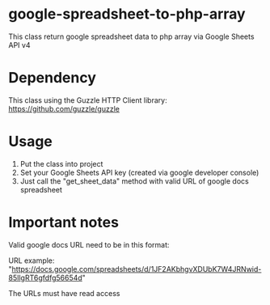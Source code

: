 # google-spreadsheet-to-php-array
This class return google spreadsheet data to php array via Google Sheets API v4

# Dependency
This class using the Guzzle HTTP Client library: https://github.com/guzzle/guzzle

# Usage
1) Put the class into project
2) Set your Google Sheets API key (created via google developer console)
3) Just call the "get_sheet_data" method with valid URL of google docs spreadsheet

# Important notes
Valid google docs URL need to be in this format:

URL example: "https://docs.google.com/spreadsheets/d/1JF2AKbhgvXDUbK7W4JRNwid-85IlgRT6gfdfg56654d"

The URLs must have read access
